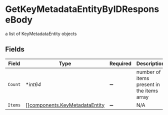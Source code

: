# GetKeyMetadataEntityByIDResponseBody

a list of KeyMetadataEntity objects


## Fields

| Field                                                                          | Type                                                                           | Required                                                                       | Description                                                                    |
| ------------------------------------------------------------------------------ | ------------------------------------------------------------------------------ | ------------------------------------------------------------------------------ | ------------------------------------------------------------------------------ |
| `Count`                                                                        | **int64*                                                                       | :heavy_minus_sign:                                                             | number of items present in the items array                                     |
| `Items`                                                                        | [][components.KeyMetadataEntity](../../models/components/keymetadataentity.md) | :heavy_minus_sign:                                                             | N/A                                                                            |